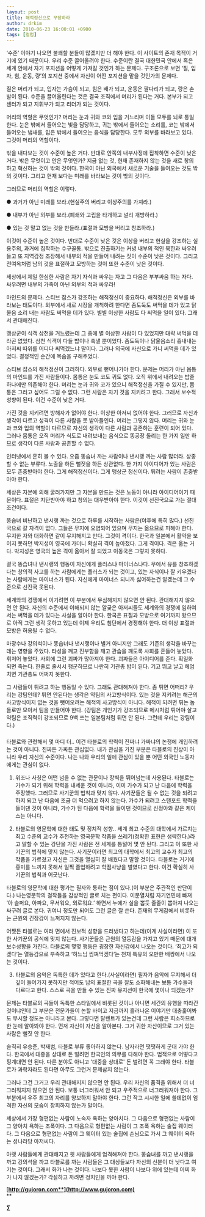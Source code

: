 ```yaml
---
layout: post
title: 해적정신으로 무장하라
author: drkim
date: 2010-06-23 16:00:01 +0900
tags: [컬럼]
---
```

  


‘수준’ 이야기 나오면 불쾌할 분들이 많겠지만 더 해야 한다. 이 사이트의 존재 목적이 거기에 있기 때문이다. 우리 수준 끌어올려야 한다. 수준이란 결국 대한민국 안에서 혹은 세계 안에서 자기 포지션을 어떻게 가져갈 것인가 하는 문제다. 구조론으로 보면 ‘질, 입자, 힘, 운동, 량’의 포지션 중에서 자신이 어떤 포지션을 맡을 것인가의 문제다. 



질은 머리가 되고, 입자는 가슴이 되고, 힘은 배가 되고, 운동은 팔다리가 되고, 량은 손발이 된다. 수준을 끌어올린다는 것은 결국 조직에서 머리가 된다는 거다. 본부가 되고 센터가 되고 지휘부가 되고 리더가 되는 것이다. 



머리의 역할은 무엇인가? 머리는 눈과 귀와 코와 입을 거느리며 이들 모두를 뇌로 통일한다. 눈은 밖에서 들어오는 빛을 담당하고, 귀는 밖에서 들어오는 소리를, 코는 밖에서 들어오는 냄새를, 입은 밖에서 들여오는 음식을 담당한다. 모두 외부를 바라보고 있다. 그것이 머리의 역할이다. 



밖을 내다보는 것이 수준이 높은 거다. 반대로 안쪽의 내부사정에 집착하면 수준이 낮은 거다. 밖은 무엇이고 안은 무엇인가? 지금 없는 것, 현재 존재하지 않는 것을 새로 창의하고 혁신하는 것이 밖의 것이다. 한국이 아닌 외국에서 새로운 기술을 들여오는 것도 밖의 것이다. 그리고 현재 보다는 미래를 바라보는 것이 밖의 것이다. 



그러므로 머리의 역할은 이렇다.



● 과거가 아닌 미래를 보라.(현실주의 버리고 이상주의를 가져라.) 

● 내부가 아닌 외부를 보라.(폐쇄와 고립을 타개하고 널리 개방하라.)

● 있는 것 말고 없는 것을 만들라.(표절과 모방을 버리고 창조하라.)



이것이 수준이 높은 것이다. 반대로 수준이 낮은 것은 이상을 버리고 현실을 강조하는 실용주의, 과거에 집착하는 수구꼴통. 밖으로 진출하기는 커녕 내부의 적인 북한과 싸우려들고 또 지역감정 조장해서 내부의 적을 만들어 내려는 짓이 수준이 낮은 것이다. 그리고 전여옥처럼 남의 것을 표절하고 모방하는 것이 또한 수준이 낮은 것이다.



세상에서 제일 한심한 사람은 자기 자식과 싸우는 자고 그 다음은 부부싸움 하는 자다. 싸우려면 내부의 가족이 아닌 외부의 적과 싸우라! 



마인드의 문제다. 스티브 잡스가 강조하는 해적정신이 중요하다. 해적정신은 외부를 바라보는 태도이다. 외부에서 새로 시장을 개척하려 한다면 좀도둑도 써먹을 데가 있고 닭울음 소리 내는 사람도 써먹을 데가 있다. 별별 이상한 사람도 다 써먹을 일이 있다. 그래서 관대해진다. 



맹상군이 식객 삼천을 거느렸는데 그 중에 별 이상한 사람이 다 있었지만 대략 써먹을 데라곤 없었다. 삼천 식객이 다들 밥이나 축낼 뿐이었다. 좀도둑이나 닭울음소리 흉내내는 아저씨 따위를 어디다 써먹겠느냐 말이다. 그러나 외국에 사신으로 가니 써먹을 데가 있었다. 결정적인 순간에 목숨을 구해주었다. 



스티브 잡스의 해적정신이 그러하다. 외부로 뻗어나가야 한다. 문제는 머리가 아닌 몸통의 마인드를 가진 사람들이다. 몸통은 눈도 코도 귀도 없다. 오직 위에서 내려오는 밥줄 하나에만 의존해야 한다. 머리는 눈과 귀와 코가 있으니 해적정신을 가질 수 있지만, 몸통은 그러고 싶어도 그럴 수 없다. 그런 사람은 자기 것을 지키려고 한다. 그래서 보수적 성향이 된다. 이건 수준이 낮은 거다.



가진 것을 지키려면 방해자가 없어야 한다. 이상한 아저씨 없어야 한다. 그러므로 자신과 생각이 다르고 성격이 다른 사람을 못 받아들인다. 머리는 그렇지 않다. 머리는 귀와 눈과 코와 입의 역할이 다르므로 자신의 생각이 다른 사람과 공존하는 훈련이 되어 있다. 그러나 몸통은 오직 머리가 식도로 내려보내는 음식으로 똥공장 돌리는 한 가지 일만 하므로 생각이 다른 사람과 공존할 수 없다. 



인터넷에서 흔히 볼 수 있다. 요즘 똥습녀 까는 사람이나 낸시랭 까는 사람 많더라. 상종할 수 없는 부류다. 노출을 하든 뻘짓을 하든 상관없다. 한 가지 아이디어가 있는 사람은 모두 존중받아야 한다. 그게 해적정신이다. 그게 맹상군 정신이다. 튀려는 사람이 존중받아야 한다.



세상은 자본에 의해 굴러가지만 그 자본을 만드는 것은 노동이 아니라 아이디어이기 때문이다. 표절은 지탄받아야 하고 창의는 대우받아야 한다. 이것이 선진국으로 가는 절대조건이다. 



똥습녀 비난하고 낸시랭 까는 것으로 하루를 시작하는 사람은(야후에 특히 많다.) 선진국으로 갈 자격이 없다. 그들은 무지에 오염되어 있으며 무지는 옮으므로 피해야 한다. 무지한 자와 대화하면 같이 무지해지고 만다. 그것이 격이다. 한국과 일본에서 활약을 보이지 못하던 박지성이 영국에 가더니 확실히 격이 높아졌다. 그게 격이다. 격은 옮는 거다. 박지성은 영국의 높은 격이 옮아서 잘 되었고 이동국은 그렇지 못하다. 



결국 똥습녀나 낸시랭의 행동이 자신에게 플러스냐 마이너스냐다. 무에서 유를 창조하겠다는 창의적 사고를 하는 사람에게는 플러스가 되는 것이고, 있는 자식이나 잘 키우겠다는 사람에게는 마이너스가 된다. 자신에게 마이너스 되니까 싫어하는건 알겠는데 그 수준으로 선진국 못된다. 



세계와의 경쟁에서 이기려면 이 부분에서 무심해지지 않으면 안 된다. 관대해지지 않으면 안 된다. 자신의 수준에서 이해되지 않는 얄궂은 아저씨들도 세계와의 경쟁에 임하여서는 써먹을 데가 있다는 사실을 알아야 한다. 한국은 표절과 모방으로 여기까지 왔으므로 아직 그런 생각 못하고 있는데 이제 우리도 첨단에서 경쟁해야 한다. 더 이상 표절과 모방은 허용될 수 없다. 



마광수나 강의석이나 똥습녀나 낸시랭이나 별거 아니지만 그래도 기존의 생각을 바꾸는데는 영향을 주었다. 타성을 깨고 진부함을 깨고 관습을 깨도록 사회를 흔들어 놓았다. 휘저어 놓았다. 사회에 그런 괴짜가 많아져야 한다. 괴짜들은 아이디어를 준다. 획일화 되면 죽는다. 한줄로 줄서서 행군하므로 나란히 기관총 밥이 된다. 기고 뛰고 날고 헤엄치면 기관총도 어쩌지 못한다.



그 사람들이 튀려고 하는 행동일 수 있다. 그래도 관대해져야 한다. 좀 튀면 어떠리? 우리는 강팀인데? 튀면 안된다는 생각은 약팀의 사고방식이다. 있는 것을 지키려는 해군의 사고방식이지 없는 것을 뺏어오려는 해적의 사고방식이 아니다. 해적이 되려면 튀는 놈들로만 모아서 팀을 만들어야 한다. (강팀은 개인기가 강조되므로 메시처럼 튀어야 살고 약팀은 조직력이 강조되므로 9백 쓰는 일본팀처럼 튀면 안 된다. 그런데 우리는 강팀이다.)



###



타블로와 관련해서 몇 마디 더.. 이건 타블로의 학력이 진짜냐 가짜냐의 논쟁에 개입하려는 것이 아니다. 진짜든 가짜든 관심없다. 내가 관심을 가진 부분은 타블로의 진상이 아니라 우리 자신의 수준이다. 나는 나와 우리의 일에 관심이 있을 뿐 어떤 외국인 노동자에게는 관심이 없다.



1) 위조나 사칭은 어떤 넘을 수 없는 관문이나 장벽을 뛰어넘는데 사용된다. 타블로는 가수가 되기 위해 학력을 내세운 것이 아니라, 이미 가수가 되고 난 다음에 학력을 주장했다. 그러므로 사기꾼의 법칙과 맞지 않다. 사기꾼들은 될 수 없는 것을 되려고 하지 되고 난 다음에 조금 더 먹으려고 하지 않는다. 가수가 되려고 스탠포드 학력을 들이댄 것이 아니라, 가수가 된 다음에 학력을 들이댄 것이므로 신정아와 같은 케이스는 아니다.



2) 타블로의 영문학에 대한 태도 및 정치적 성향.. 세계 최고 수준의 대학에서 가르치는 최고 수준의 교수가 추천하는 영국문학 작품을 쓰레기(정확한 표현은 생략한다.)라고 말할 수 있는 강단을 가진 사람은 전 세계를 통털어 몇 안 된다. 그리고 이 또한 사기꾼의 법칙에 맞지 않는다. 사기꾼이라면 최고의 대학에서 최고의 교수가 최고의 작품을 가르쳤고 자신은 그것을 열심히 잘 배웠다고 말할 것이다. 타블로는 거기에 흥미를 느끼지 못해서 일찍 졸업하려고 학점사냥을 벌였다고 한다. 이건 확실히 사기꾼의 법칙과 어긋난다.



타블로의 영문학에 대한 평가는 필자와 통하는 점이 있다.(이 부분은 주관적인 판단이다.) 나는영문학의 걸작들을 감상적인 글로 치는 편이다. 이문열처럼 자기연민에 빠져 ‘아 슬퍼요, 아파요, 무서워요, 외로워요.’ 하면서 누에가 실을 뽑듯 줄줄이 뽑아져 나오는 싸구려 글로 본다. 귀여니 정도만 되어도 그런 글은 잘 쓴다. 존재의 무게감에서 비롯하는 근원의 긴장감이 느껴지지 않는다. 



어쨌든 타블로는 여러 면에서 진보적 성향을 드러냈다고 하는데(이게 사실이라면) 이 또한 사기꾼의 공식에 맞지 않는다. 사기꾼들은 근원의 열등감을 가지고 있기 때문에 대개 보수성향을 가진다. 타블로의 몇몇 행동은 굉장한 자신감에서 나오는 것이다. ‘최고가 되겠다’는 열등감으로 부족하고 ‘하느님 찜쪄먹겠다’는 천재 특유의 오만한 배짱에서 나오는 것이다.



3) 타블로의 음악은 독특한 데가 있다고 한다.(사실이라면) 필자가 음악에 무지해서 더 깊이 들어가지 못하지만 적어도 남의 표절한 곡을 잘도 소화해내는 보통 가수들과 다르다고 한다. 스스로 곡을 만들 수 있는 진짜 뮤지션이 한국에 몇이나 되겠는가? 



문제는 타블로의 곡들이 독특한 스타일에서 비롯된 것이냐 아니면 세간의 유행을 따라간 것이냐인데 그 부분은 전문가들이 논할 바이고 지금까지 흘러나온 이야기만 대충훑어봐도 무시할 정도는 아니라고 본다. 그렇다면 탈렌트가 있는건데 그런 사람은 희소하므로 한 눈에 알아봐야 한다. 먼저 자신이 자신을 알아본다. 그거 귀한 자산이므로 그거 있는 사람은 뻘짓 안 한다.



솔직히 유승준, 박재범, 타블로 부류 좋아하지 않는다. 남자라면 떳떳하게 군대 가야 한다. 한국에서 대중을 상대로 돈 벌려면 한국인의 의무를 다해야 한다. 법적으로 어떻다고 핑계대면 안 된다. 다른 분야도 아니고 '대중을 상대로' 돈 벌려면 꼭 그래야 한다. 타블로가 과학자라도 된다면 아무도 그런거 문제삼지 않는다. 



그러나 그건 그거고 우리 관대해지지 않으면 안 된다. 우리 자신의 품격을 위해서 더 너그러워지지 않으면 안 된다. 보통 너그러워서 안 되고 우주적으로 너그러워져야 한다. 그 부분에서 우주 최고의 자리를 양보하지 말아야 한다. 그런 작고 시시한 일에 쓸데없이 엄격한 자신의 모습이 창피하지 않는가 말이다. 



세상에서 가장 형편없는 사람이 노숙자 욕하는 양아치다. 그 다음으로 형편없는 사람이 그 양아치 욕하는 조폭이다. 그 다음으로 형편없는 사람이 그 조폭 욕하는 술집 웨이터다. 그 다음으로 형편없는 사람이 그 웨이터 있는 술집에 손님으로 가서 그 웨이터 욕하는 성나라당 아저씨다. 



아랫 사람들에게 관대해지고 윗 사람들에게 엄격해져야 한다. 똥습녀를 까고 낸시랭을 까고 강의석을 까고 타블로를 까는 사람들은 그 대상들보다 자신의 신분이 더 낮다고 여기는 것이다. 그래서 화가 나는 것이다. 나보다 못한 사람이 나보다 위에 있는데 어찌 화가 나지 않겠는가? 각설하고 까려면 정치인을 까야 한다. 











[**http://gujoron.com**](http://www.gujoron.com)**  
** 

**∑**